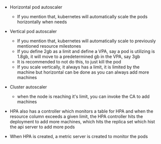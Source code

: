 
- Horizontal pod autoscaler 
  - If you mention that, kubernetes will automatically scale the pods horizontally when needs 
- Vertical pod autoscaler 
  - If you mention that, kubernetes will automatically scale to previously mentioned resource milestones 
  - If you define 2gb as a limit and define a VPA, say a pod is utilizing is 1.8gb, it will move to a predetermined gb in the VPA, say 3gb 
  - It is recommended to not do this, to just kill the pod
  - If you scale vertically, it always has a limit, it is limited by the machine but horizontal can be done as you can always add more machines  
- Cluster autoscaler 
  - when the node is reaching it's limit, you can invoke the CA to add machines 

- HPA also has a controller which monitors a table for HPA and when the resource column exceeds a given limit, the HPA controller hits the deployment to add more machines, which hits the replica set which hist the api server to add more pods 
- When HPA is created, a metric server is created to monitor the pods 

